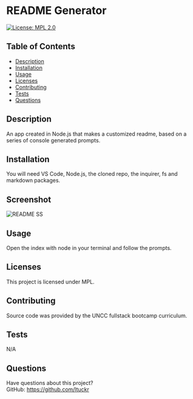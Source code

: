 # README Generator

[![License: MPL 2.0](https://img.shields.io/badge/License-MPL_2.0-brightgreen.svg)](https://opensource.org/licenses/MPL-2.0)

## Table of Contents
* [Description](#description)
* [Installation](#installation)
* [Usage](#usage)
* [Licenses](#licenses)
* [Contributing](#contributing)
* [Tests](#tests)
* [Questions](#questions)


## Description
An app created in Node.js that makes a customized readme, based on a series of console generated prompts. 

## Installation
You will need VS Code, Node.js, the cloned repo, the inquirer, fs and markdown packages. 

## Screenshot
![README SS](https://github.com/ltuckr/readme.generator/assets/128933116/8fb89527-37e5-40b4-8f13-5b6cbed8490f)


## Usage
Open the index with node in your terminal and follow the prompts. 

## Licenses
This project is licensed under MPL.

## Contributing
Source code was provided by the UNCC fullstack bootcamp curriculum. 

## Tests
N/A

## Questions
Have questions about this project?  
GitHub: https://github.com/ltuckr  



